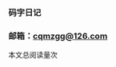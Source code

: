 ### 码字日记
### 邮箱：cqmzgg@126.com
<span id="busuanzi_container_page_pv">
  本文总阅读量<span id="busuanzi_value_page_pv"></span>次
</span>